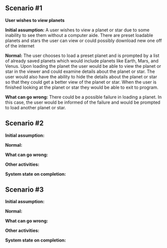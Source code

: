 ## Scenario #1 ##

**User wishes to view planets**

**Initial assumption:** A user wishes to view a planet or star due to some inability to see them without a computer aide. There are preset loadable planets and stars the user can view or could possibly download new one off of the internet 

**Normal:** The user chooses to load a preset planet and is prompted by a list of already saved planets which would include planets like Earth, Mars, and Venus. Upon loading the planet the user would be able to view the planet or star in the viewer and could examine details about the planet or star. The user would also have the ability to hide the details about the planet or star so that they could get a better view of the planet or star. When the user is finished looking at the planet or star they would be able to exit to program.

**What can go wrong:** There could be a possible failure in loading a planet. In this case, the user would be informed of the failure and would be prompted to load another planet or star.

## Scenario #2 ##

**Initial assumption:** 

**Normal:** 

**What can go wrong:** 

**Other activities:**

**System state on completion:**

## Scenario #3 ##

**Initial assumption:** 

**Normal:** 

**What can go wrong:** 

**Other activities:**

**System state on completion:**
